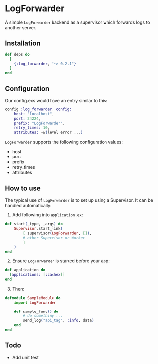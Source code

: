   LogForwarder
=================

A simple `LogForwarder` backend as a supervisor which forwards logs to another server.

## Installation

```elixir
def deps do
  [
    {:log_forwarder, "~> 0.2.1"}
  ]
end
```

## Configuration

Our config.exs would have an entry similar to this:

```elixir
config :log_forwarder, config:
    host: "localhost",
    port: 24224,
    prefix: "LogForwarder",
    retry_times: 10,
    attributes: ~w(level error ...)
```

`LogForwarder` supports the following configuration values:

* host
* port
* prefix
* retry_times
* attributes

## How to use

The typical use of `LogForwarder` is to set up using a Supervisor. It can be handled automatically:
1. Add following into `application.ex`:

```elixir
def start(_type, _args) do
    Supervisor.start_link(
        [ supervisor(LogForwarder, []),
        # other Supervisor or Worker
        ]
    )
end
```

2. Ensure `LogForwarder` is started before your app:
```elixir
def application do
  [applications: [:cachex]]
end
```

3. Then:
```elixir
defmodule SampleModule do
    import LogForwarder

    def sample_func() do
        # do something ...
        send_log("api_tag", :info, data)
    end
end

```

## Todo
- Add unit test
